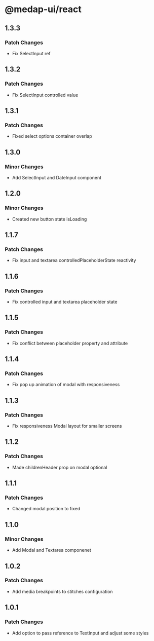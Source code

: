 # @medap-ui/react

## 1.3.3

### Patch Changes

- Fix SelectInput ref

## 1.3.2

### Patch Changes

- Fix SelectInput controlled value

## 1.3.1

### Patch Changes

- Fixed select options container overlap

## 1.3.0

### Minor Changes

- Add SelectInput and DateInput component

## 1.2.0

### Minor Changes

- Created new button state isLoading

## 1.1.7

### Patch Changes

- Fix input and textarea controlledPlaceholderState reactivity

## 1.1.6

### Patch Changes

- Fix controlled input and textarea placeholder state

## 1.1.5

### Patch Changes

- Fix conflict between placeholder property and attribute

## 1.1.4

### Patch Changes

- Fix pop up animation of modal with responsiveness

## 1.1.3

### Patch Changes

- Fix responsiveness Modal layout for smaller screens

## 1.1.2

### Patch Changes

- Made childrenHeader prop on modal optional

## 1.1.1

### Patch Changes

- Changed modal position to fixed

## 1.1.0

### Minor Changes

- Add Modal and Textarea componenet

## 1.0.2

### Patch Changes

- Add media breakpoints to stitches configuration

## 1.0.1

### Patch Changes

- Add option to pass reference to TextInput and adjust some styles
